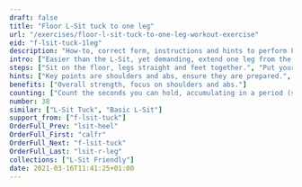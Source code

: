 ```yaml
---
draft: false
title: "Floor L-Sit tuck to one leg"
url: "/exercises/floor-l-sit-tuck-to-one-leg-workout-exercise"
eid: "f-lsit-tuck-1leg"
description: "How-to, correct form, instructions and hints to perform Floor L-Sit tuck to one leg. Similar exercises and video demo"
intro: ["Easier than the L-Sit, yet demanding, extend one leg from the tuck position involves the same muscles. See it as an intermediate exercise, while practicing toward the L-Sit."]
steps: ["Sit on the floor, legs straight and feet together.", "Put your hands on the floor, near the hips.", "Press your shoulders down with your arms straight so that the hips stays of the ground.", "While pressing shoulders down, your head should be as far as possible from the shoulders.", "Raise your knees to the chest so that your feet stay off the ground.", "This Tucked L-Sit position is your starting point.", "Extend one leg without touching the ground.", "After a few seconds, bend the knee again, returning to the starting position.", "Now extend the other leg."]
hints: ["Key points are shoulders and abs, ensure they are prepared.", "Other muscles are also involved, this is a complete exercise.", "When starting, to be able to straighten the leg for a minimal duration and bring it back is already a great exercise."]
benefits: ["Overall strength, focus on shoulders and abs."]
counting: ["Count the seconds you can hold, accumulating in a period (session, day, week).", "Set an accumulated goal for a workout session, say 60secs, and do the necessary repetitions to reach that goal."]
number: 38
similar: ["L-Sit Tuck", "Basic L-Sit"]
support_from: ["f-lsit-tuck"]
OrderFull_Prev: "lsit-heel"
OrderFull_First: "calfr"
OrderFull_Next: "f-lsit-tuck"
OrderFull_Last: "lsit-r-leg"
collections: ["L-Sit Friendly"]
date: 2021-03-16T11:41:25+01:00
---
```

